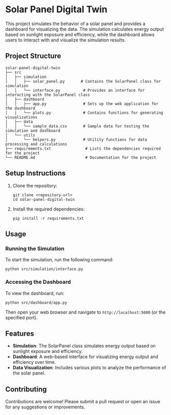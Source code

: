 # Solar Panel Digital Twin

This project simulates the behavior of a solar panel and provides a dashboard for visualizing the data. The simulation calculates energy output based on sunlight exposure and efficiency, while the dashboard allows users to interact with and visualize the simulation results.

## Project Structure

```
solar-panel-digital-twin
├── src
│   ├── simulation
│   │   ├── solar_panel.py       # Contains the SolarPanel class for simulation
│   │   └── interface.py          # Provides an interface for interacting with the SolarPanel class
│   ├── dashboard
│   │   ├── app.py                # Sets up the web application for the dashboard
│   │   └── plots.py              # Contains functions for generating visualizations
│   ├── data
│   │   └── sample_data.csv       # Sample data for testing the simulation and dashboard
│   └── utils
│       └── helpers.py            # Utility functions for data processing and calculations
├── requirements.txt               # Lists the dependencies required for the project
└── README.md                      # Documentation for the project
```

## Setup Instructions

1. Clone the repository:
   ```
   git clone <repository-url>
   cd solar-panel-digital-twin
   ```

2. Install the required dependencies:
   ```
   pip install -r requirements.txt
   ```

## Usage

### Running the Simulation

To start the simulation, run the following command:
```
python src/simulation/interface.py
```

### Accessing the Dashboard

To view the dashboard, run:
```
python src/dashboard/app.py
```
Then open your web browser and navigate to `http://localhost:5000` (or the specified port).

## Features

- **Simulation**: The SolarPanel class simulates energy output based on sunlight exposure and efficiency.
- **Dashboard**: A web-based interface for visualizing energy output and efficiency over time.
- **Data Visualization**: Includes various plots to analyze the performance of the solar panel.

## Contributing

Contributions are welcome! Please submit a pull request or open an issue for any suggestions or improvements.